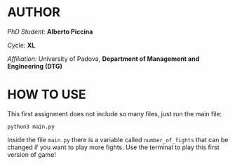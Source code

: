 # AUTHOR
*PhD Student:* **Alberto Piccina**

*Cycle:* **XL**

*Affiliation:* University of Padova, **Department of Management and Engineering (DTG)**

# HOW TO USE
This first assignment does not include so many files, just run the main file:

```python3 main.py```

Inside the file ```main.py``` there is a variable called ```number_of_fights``` that can be changed if you want to play more fights.
Use the terminal to play this first version of game!
